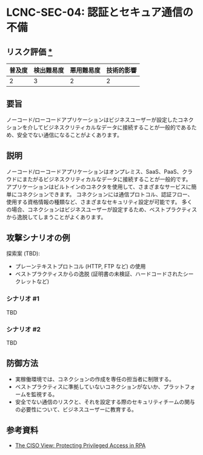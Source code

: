 # LCNC-SEC-04: 認証とセキュア通信の不備

## リスク評価 [*](https://owasp.org/www-project-top-ten/2017/Note_About_Risks)

| 普及度 | 検出難易度 | 悪用難易度 | 技術的影響 |
| --- | --- | --- | --- |
| 2 | 3 | 2 | 2 |

## 要旨

ノーコード/ローコードアプリケーションはビジネスユーザーが設定したコネクションを介してビジネスクリティカルなデータに接続することが一般的であるため、安全でない通信になることがよくあります。

## 説明

ノーコード/ローコードアプリケーションはオンプレミス、SaaS、PaaS、クラウドにまたがるビジネスクリティカルなデータに接続することが一般的です。
アプリケーションはビルトインのコネクタを使用して、さまざまなサービスに簡単にコネクションできます。
コネクションには通信プロトコル、認証フロー、使用する資格情報の種類など、さまざまなセキュリティ設定が可能です。
多くの場合、コネクションはビジネスユーザーが設定するため、ベストプラクティスから逸脱してしまうことがよくあります。


## 攻撃シナリオの例

探索案 (TBD):
- プレーンテキストプロトコル (HTTP, FTP など) の使用
- ベストプラクティスからの逸脱 (証明書の未検証、ハードコードされたシークレットなど)

### シナリオ #1

TBD

### シナリオ #2

TBD

## 防御方法

- 実稼働環境では、コネクションの作成を専任の担当者に制限する。
- ベストプラクティスに準拠していないコネクションがないか、プラットフォームを監視する。
- 安全でない通信のリスクと、それを設定する際のセキュリティチームの関与の必要性について、ビジネスユーザーに教育する。

## 参考資料

- [The CISO View: Protecting Privileged Access in RPA](https://www.cyberark.com/resources/blog/ciso-view-insights-securely-scaling-rpa-initiatives)
